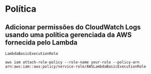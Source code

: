 # Política

## Adicionar permissões do CloudWatch Logs usando uma política gerenciada da AWS fornecida pelo Lambda 

`LambdaBasicExecutionRole` 

```shell
aws iam attach-role-policy --role-name your-role --policy-arn arn:aws:iam::aws:policy/service-role/AWSLambdaBasicExecutionRole
```

### 



